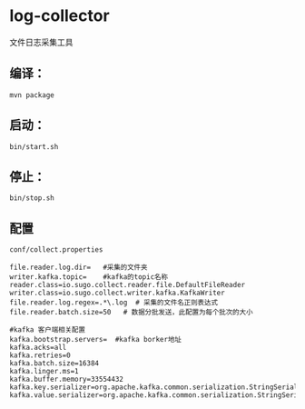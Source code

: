 # log-collector
文件日志采集工具

编译：
-----
```shell
mvn package
```

启动：
-----
```shell
bin/start.sh
```
停止：
-----

```shell
bin/stop.sh
```

配置
-----

`conf/collect.properties`

```properties
file.reader.log.dir=   #采集的文件夹
writer.kafka.topic=    #kafka的topic名称
reader.class=io.sugo.collect.reader.file.DefaultFileReader
writer.class=io.sugo.collect.writer.kafka.KafkaWriter
file.reader.log.regex=.*\.log  # 采集的文件名正则表达式
file.reader.batch.size=50   # 数据分批发送，此配置为每个批次的大小

#kafka 客户端相关配置
kafka.bootstrap.servers=  #kafka borker地址
kafka.acks=all
kafka.retries=0
kafka.batch.size=16384
kafka.linger.ms=1
kafka.buffer.memory=33554432
kafka.key.serializer=org.apache.kafka.common.serialization.StringSerializer
kafka.value.serializer=org.apache.kafka.common.serialization.StringSerializer
```
